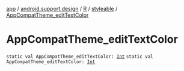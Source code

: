[app](../../../index.md) / [android.support.design](../../index.md) / [R](../index.md) / [styleable](index.md) / [AppCompatTheme_editTextColor](.)

# AppCompatTheme_editTextColor

`static val AppCompatTheme_editTextColor: `[`Int`](https://kotlinlang.org/api/latest/jvm/stdlib/kotlin/-int/index.html)
`static val AppCompatTheme_editTextColor: `[`Int`](https://kotlinlang.org/api/latest/jvm/stdlib/kotlin/-int/index.html)